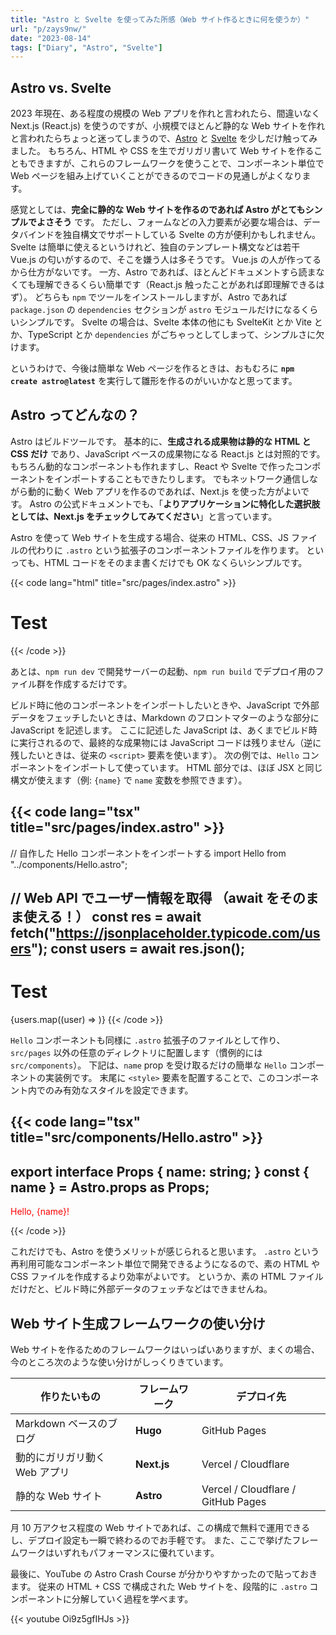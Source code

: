```yaml
---
title: "Astro と Svelte を使ってみた所感（Web サイト作るときに何を使うか）"
url: "p/zays9nw/"
date: "2023-08-14"
tags: ["Diary", "Astro", "Svelte"]
---
```


Astro vs. Svelte
----

2023 年現在、ある程度の規模の Web アプリを作れと言われたら、間違いなく Next.js (React.js) を使うのですが、小規模でほとんど静的な Web サイトを作れと言われたらちょっと迷ってしまうので、[Astro](https://astro.build/) と [Svelte](https://svelte.dev/) を少しだけ触ってみました。
もちろん、HTML や CSS を生でガリガリ書いて Web サイトを作ることもできますが、これらのフレームワークを使うことで、コンポーネント単位で Web ページを組み上げていくことができるのでコードの見通しがよくなります。

感覚としては、__完全に静的な Web サイトを作るのであれば Astro がとてもシンプルでよさそう__ です。
ただし、フォームなどの入力要素が必要な場合は、データバインドを独自構文でサポートしている Svelte の方が便利かもしれません。
Svelte は簡単に使えるというけれど、独自のテンプレート構文などは若干 Vue.js の匂いがするので、そこを嫌う人は多そうです。
Vue.js の人が作ってるから仕方がないです。
一方、Astro であれば、ほとんどドキュメントすら読まなくても理解できるくらい簡単です（React.js 触ったことがあれば即理解できるはず）。
どちらも `npm` でツールをインストールしますが、Astro であれば `package.json` の `dependencies` セクションが `astro` モジュールだけになるくらいシンプルです。
Svelte の場合は、Svelte 本体の他にも SvelteKit とか Vite とか、TypeScript とか `dependencies` がごちゃっとしてしまって、シンプルさに欠けます。

というわけで、今後は簡単な Web ページを作るときは、おもむろに __`npm create astro@latest`__ を実行して雛形を作るのがいいかなと思ってます。


Astro ってどんなの？
----

Astro はビルドツールです。
基本的に、__生成される成果物は静的な HTML と CSS だけ__ であり、JavaScript ベースの成果物になる React.js とは対照的です。
もちろん動的なコンポーネントも作れますし、React や Svelte で作ったコンポーネントをインポートすることもできたりします。
でもネットワーク通信しながら動的に動く Web アプリを作るのであれば、Next.js を使った方がよいです。
Astro の公式ドキュメントでも、「__よりアプリケーションに特化した選択肢としては、Next.js をチェックしてみてください__」と言っています。

Astro を使って Web サイトを生成する場合、従来の HTML、CSS、JS ファイルの代わりに `.astro` という拡張子のコンポーネントファイルを作ります。
といっても、HTML コードをそのまま書くだけでも OK なくらいシンプルです。

{{< code lang="html" title="src/pages/index.astro" >}}
<h1>Test</h1>
{{< /code >}}

あとは、`npm run dev` で開発サーバーの起動、`npm run build` でデプロイ用のファイル群を作成するだけです。

ビルド時に他のコンポーネントをインポートしたいときや、JavaScript で外部データをフェッチしたいときは、Markdown のフロントマターのような部分に JavaScript を記述します。
ここに記述した JavaScript は、あくまでビルド時に実行されるので、最終的な成果物には JavaScript コードは残りません（逆に残したいときは、従来の `<script>` 要素を使います）。
次の例では、`Hello` コンポーネントをインポートして使っています。
HTML 部分では、ほぼ JSX と同じ構文が使えます（例: `{name}` で `name` 変数を参照できます）。

{{< code lang="tsx" title="src/pages/index.astro" >}}
---
// 自作した Hello コンポーネントをインポートする
import Hello from "../components/Hello.astro";

// Web API でユーザー情報を取得 （await をそのまま使える！）
const res = await fetch("https://jsonplaceholder.typicode.com/users");
const users = await res.json();
---

<h1>Test</h1>
{users.map((user) => <Hello name={user.name} />)}
{{< /code >}}

`Hello` コンポーネントも同様に `.astro` 拡張子のファイルとして作り、`src/pages` 以外の任意のディレクトリに配置します（慣例的には `src/components`）。
下記は、`name` prop を受け取るだけの簡単な `Hello` コンポーネントの実装例です。
末尾に `<style>` 要素を配置することで、このコンポーネント内でのみ有効なスタイルを設定できます。

{{< code lang="tsx" title="src/components/Hello.astro" >}}
---
export interface Props {
  name: string;
}
const { name } = Astro.props as Props;
---

<p class="message">Hello, {name}!</p>

<style>
  .message {
    color: red;
  }
</style>
{{< /code >}}

これだけでも、Astro を使うメリットが感じられると思います。
`.astro` という再利用可能なコンポーネント単位で開発できるようになるので、素の HTML や CSS ファイルを作成するより効率がよいです。
というか、素の HTML ファイルだけだと、ビルド時に外部データのフェッチなどはできませんね。


Web サイト生成フレームワークの使い分け
----

Web サイトを作るためのフレームワークはいっぱいありますが、まくの場合、今のところ次のような使い分けがしっくりきています。

| 作りたいもの | フレームワーク | デプロイ先 |
| ---- | ---- | ---- |
| Markdown ベースのブログ | __Hugo__ | GitHub Pages |
| 動的にガリガリ動く Web アプリ | __Next.js__ | Vercel / Cloudflare |
| 静的な Web サイト | __Astro__ | Vercel / Cloudflare / GitHub Pages |

月 10 万アクセス程度の Web サイトであれば、この構成で無料で運用できるし、デプロイ設定も一瞬で終わるのでお手軽です。
また、ここで挙げたフレームワークはいずれもパフォーマンスに優れています。

最後に、YouTube の Astro Crash Course が分かりやすかったので貼っておきます。
従来の HTML + CSS で構成された Web サイトを、段階的に `.astro` コンポーネントに分解していく過程を学べます。

{{< youtube Oi9z5gfIHJs >}}

